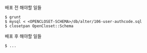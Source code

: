 배포 전 해야할 일들

    $ grunt
    $ mysql < <OPENCLOSET-SCHEMA>/db/alter/106-user-authcode.sql
    $ closetpan OpenCloset::Schema

배포 후 해야할 일들

    $ ...
